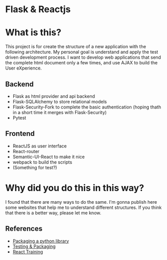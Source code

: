 Flask & Reactjs
===============

# What is this?

This project is for create the structure of a new application with the following architecture.
My personal goal is understand and apply the test driven development process.
I want to develop web applications that send the complete html document only a few times, and use AJAX to
build the User eXperience.

## Backend
- Flask as html provider and api backend
- Flask-SQLAlchemy to store relational models
- Flask-Security-Fork to complete the basic authentication (hoping thath in a short time it merges with Flask-Security)
- Pytest

## Frontend

- ReactJS as user interface
- React-router
- Semantic-UI-React to make it nice
- webpack to build the scripts
- (Something for test?)

# Why did you do this in this way?

I found that there are many ways to do the same. I'm gonna publish here some websites that help me to understand different structures. If you think that there is a better way, please let me know.

## References

- [Packaging a python library](https://blog.ionelmc.ro/2014/05/25/python-packaging/)
- [Testing & Packaging](https://hynek.me/articles/testing-packaging/)
- [React Training](https://reacttraining.com/online)
